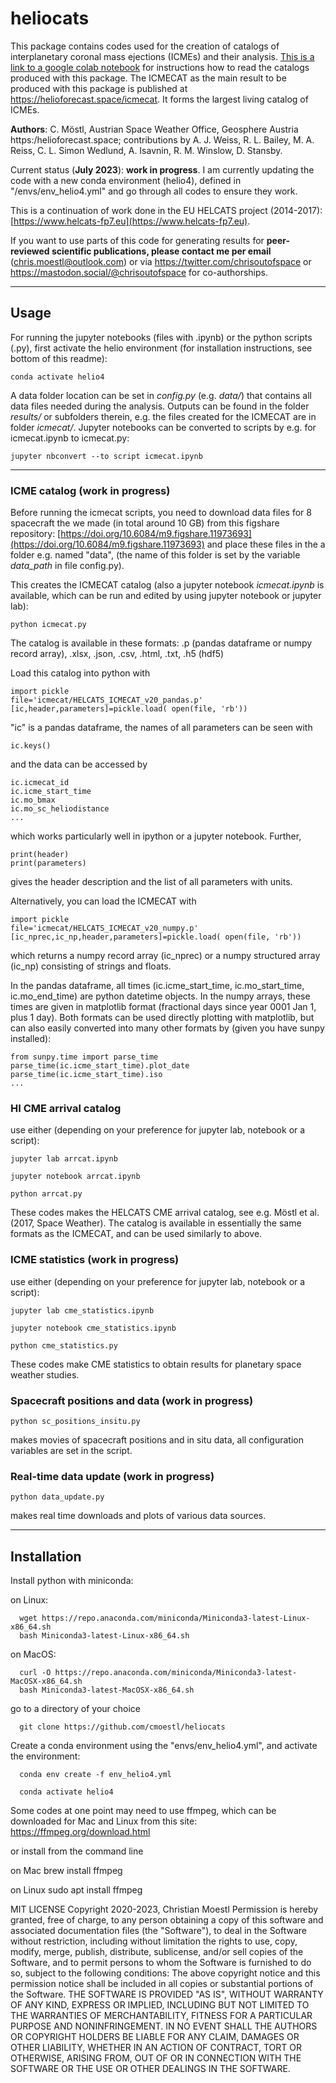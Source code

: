 # heliocats

This package contains codes used for the creation of catalogs of interplanetary coronal mass ejections (ICMEs) and their analysis. [This is a link to a google colab notebook](https://colab.research.google.com/drive/1_zJMGJnX3XJx7FCHD04SC3Y0KCMdDGMz) for instructions how to read the catalogs produced with this package. The ICMECAT as the main result to be produced with this package is published at https://helioforecast.space/icmecat. It forms the largest living catalog of ICMEs.


**Authors**: C. Möstl, Austrian Space Weather Office, Geosphere Austria https:/helioforecast.space; contributions by A. J. Weiss, R. L. Bailey, M. A. Reiss, C. L. Simon Wedlund, A. Isavnin, R. M. Winslow, D. Stansby.

Current status (**July 2023**): **work in progress**. I am currently updating the code with a new conda environment (helio4), defined in "/envs/env_helio4.yml" and go through all codes to ensure they work. 

This is a continuation of work done in the EU HELCATS project (2014-2017): 
[https://www.helcats-fp7.eu](https://www.helcats-fp7.eu). 

If you want to use parts of this code for generating results for **peer-reviewed scientific publications, 
please contact me per email** (chris.moestl@outlook.com) or via https://twitter.com/chrisoutofspace or https://mastodon.social/@chrisoutofspace for co-authorships.




---
## Usage

For running the jupyter notebooks (files with .ipynb) or the python scripts (.py), first activate the helio environment (for installation instructions, see bottom of this readme):

    conda activate helio4

A data folder location can be set in *config.py* (e.g. *data/*) that contains all data files needed during the analysis. Outputs can be found in the folder *results/* or subfolders therein, e.g. the files created for the ICMECAT are in folder *icmecat/*. Jupyter notebooks can be converted to scripts by e.g. for icmecat.ipynb to icmecat.py:

    jupyter nbconvert --to script icmecat.ipynb
    
---




### ICME catalog (work in progress)

Before running the icmecat scripts, you need to download data files for 8 spacecraft the we made 
(in total around 10 GB) from this figshare repository: 
[https://doi.org/10.6084/m9.figshare.11973693](https://doi.org/10.6084/m9.figshare.11973693)
and place these files in the a folder e.g. named "data", 
(the name of this folder is set by the variable *data_path* in file config.py).

This creates the ICMECAT catalog (also a jupyter notebook *icmecat.ipynb* is available, which can be run and edited by using jupyter notebook or jupyter lab):

    python icmecat.py

The catalog is available in these formats: .p (pandas dataframe or numpy record array), .xlsx, .json, .csv, .html, .txt, .h5 (hdf5)   

Load this catalog into python with 

    import pickle
    file='icmecat/HELCATS_ICMECAT_v20_pandas.p'
    [ic,header,parameters]=pickle.load( open(file, 'rb'))
    
    
"ic" is a pandas dataframe, the names of all parameters can be seen with 

    ic.keys()

and the data can be accessed by
    
    ic.icmecat_id
    ic.icme_start_time
    ic.mo_bmax
    ic.mo_sc_heliodistance
    ...

which works particularly well in ipython or a jupyter notebook. Further, 

    print(header)
    print(parameters)
    
gives the header description and the list of all parameters with units.     

Alternatively, you can load the ICMECAT with 

    import pickle
    file='icmecat/HELCATS_ICMECAT_v20_numpy.p'
    [ic_nprec,ic_np,header,parameters]=pickle.load( open(file, 'rb'))  

which returns a numpy record array (ic_nprec) or a numpy structured array (ic_np) consisting of strings and floats.

In the pandas dataframe, all times (ic.icme_start_time, ic.mo_start_time, ic.mo_end_time) are python datetime objects. 
In the numpy arrays, these times are given in matplotlib format (fractional days since year 0001 Jan 1, plus 1 day). 
Both formats can be used directly plotting with matplotlib, but can also easily 
converted into many other formats by (given you have sunpy installed):

    from sunpy.time import parse_time
    parse_time(ic.icme_start_time).plot_date
    parse_time(ic.icme_start_time).iso
    ...


### HI CME arrival catalog 

use either (depending on your preference for jupyter lab, notebook or a script):

    jupyter lab arrcat.ipynb
  
    jupyter notebook arrcat.ipynb

    python arrcat.py
    
These codes makes the HELCATS CME arrival catalog, see e.g. Möstl et al. (2017, Space Weather). The catalog is available in essentially the same formats as the ICMECAT, and can be used similarly to above.




### ICME statistics (work in progress)

use either (depending on your preference for jupyter lab, notebook or a script):

    jupyter lab cme_statistics.ipynb
  
    jupyter notebook cme_statistics.ipynb

    python cme_statistics.py
    
These codes make CME statistics to obtain results for planetary space weather studies.


### Spacecraft positions and data (work in progress)

    python sc_positions_insitu.py

makes movies of spacecraft positions and in situ data, all configuration variables are set in the script.


### Real-time data update (work in progress)

    python data_update.py
    
makes real time downloads and plots of various data sources.


---

## Installation 

Install python with miniconda:

on Linux:

	  wget https://repo.anaconda.com/miniconda/Miniconda3-latest-Linux-x86_64.sh
	  bash Miniconda3-latest-Linux-x86_64.sh

on MacOS:

	  curl -O https://repo.anaconda.com/miniconda/Miniconda3-latest-MacOSX-x86_64.sh
	  bash Miniconda3-latest-MacOSX-x86_64.sh

go to a directory of your choice

	  git clone https://github.com/cmoestl/heliocats
	  

Create a conda environment using the "envs/env_helio4.yml", and activate the environment:

	  conda env create -f env_helio4.yml

	  conda activate helio4


Some codes at one point may need to use ffmpeg, which can be downloaded for Mac and Linux from this site: https://ffmpeg.org/download.html

or install from the command line

on Mac 
	  brew install ffmpeg

on Linux
	  sudo apt install ffmpeg




MIT LICENSE
Copyright 2020-2023, Christian Moestl 
Permission is hereby granted, free of charge, to any person obtaining a copy of this 
software and associated documentation files (the "Software"), to deal in the Software
without restriction, including without limitation the rights to use, copy, modify, 
merge, publish, distribute, sublicense, and/or sell copies of the Software, and to 
permit persons to whom the Software is furnished to do so, subject to the following 
conditions:
The above copyright notice and this permission notice shall be included in all copies 
or substantial portions of the Software.
THE SOFTWARE IS PROVIDED "AS IS", WITHOUT WARRANTY OF ANY KIND, EXPRESS OR IMPLIED, 
INCLUDING BUT NOT LIMITED TO THE WARRANTIES OF MERCHANTABILITY, FITNESS FOR A
PARTICULAR PURPOSE AND NONINFRINGEMENT. IN NO EVENT SHALL THE AUTHORS OR COPYRIGHT 
HOLDERS BE LIABLE FOR ANY CLAIM, DAMAGES OR OTHER LIABILITY, WHETHER IN AN ACTION OF 
CONTRACT, TORT OR OTHERWISE, ARISING FROM, OUT OF OR IN CONNECTION WITH THE SOFTWARE 
OR THE USE OR OTHER DEALINGS IN THE SOFTWARE.
